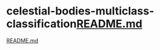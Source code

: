 # celestial-bodies-multiclass-classification[README.md](https://github.com/NithyaMurug/celestial-bodies-multiclass-classification/files/11276683/README.md)
[README.md](https://github.com/NithyaMurug/celestial-bodies-multiclass-classification/files/11276685/README.md)
